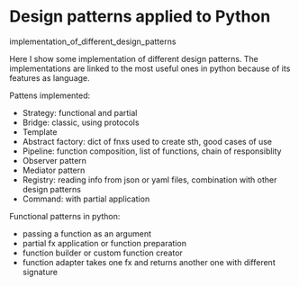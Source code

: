 # Design patterns applied to Python
implementation_of_different_design_patterns

Here I show some implementation of different design patterns. The implementations are linked to the most useful ones in python because of its features as language.

Pattens implemented:
- Strategy: functional and partial
- Bridge: classic, using protocols
- Template
- Abstract factory: dict of fnxs used to create sth, good cases of use
- Pipeline: function composition, list of functions, chain of responsiblity
- Observer pattern
- Mediator pattern
- Registry: reading info from json or yaml files, combination with other design patterns
- Command: with partial application

Functional patterns in python:
- passing a function as an argument
- partial fx application or function preparation
- function builder or custom function creator
- function adapter takes one fx and returns another one with different signature
 
